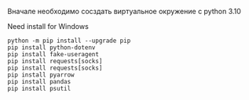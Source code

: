 Вначале необходимо сосздать виртуальное окружение с python 3.10

Need install for Windows
```shell
python -m pip install --upgrade pip
pip install python-dotenv
pip install fake-useragent
pip install requests[socks]
pip install requests[socks]
pip install pyarrow
pip install pandas
pip install psutil
```
